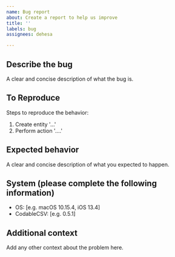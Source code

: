 ```yaml
---
name: Bug report
about: Create a report to help us improve
title: ''
labels: bug
assignees: dehesa

---
```


## Describe the bug
A clear and concise description of what the bug is.

## To Reproduce
Steps to reproduce the behavior:
1. Create entity '...'
2. Perform action '....'

## Expected behavior
A clear and concise description of what you expected to happen.

## System (please complete the following information)
 - OS: [e.g. macOS 10.15.4, iOS 13.4]
 - CodableCSV: [e.g. 0.5.1]

## Additional context
Add any other context about the problem here.
